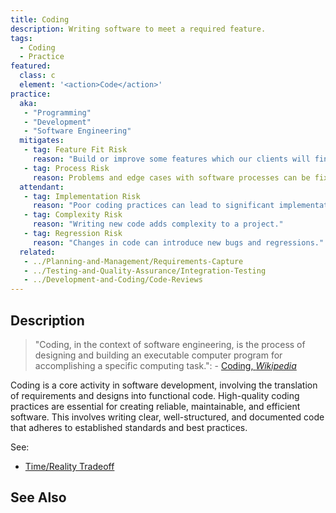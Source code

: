 ```yaml
---
title: Coding
description: Writing software to meet a required feature.
tags: 
  - Coding
  - Practice
featured: 
  class: c
  element: '<action>Code</action>'
practice:
  aka: 
   - "Programming"
   - "Development"
   - "Software Engineering"
  mitigates:
   - tag: Feature Fit Risk
     reason: "Build or improve some features which our clients will find useful."
   - tag: Process Risk
     reason: Problems and edge cases with software processes can be fixed by adding code.
  attendant:
   - tag: Implementation Risk
     reason: "Poor coding practices can lead to significant implementation issues."
   - tag: Complexity Risk
     reason: "Writing new code adds complexity to a project."
   - tag: Regression Risk
     reason: "Changes in code can introduce new bugs and regressions."
  related:
   - ../Planning-and-Management/Requirements-Capture
   - ../Testing-and-Quality-Assurance/Integration-Testing
   - ../Development-and-Coding/Code-Reviews
---
```


<PracticeIntro details={frontMatter} /> 

## Description

> "Coding, in the context of software engineering, is the process of designing and building an executable computer program for accomplishing a specific computing task.": - [Coding, _Wikipedia_](https://en.wikipedia.org/wiki/Programming)

Coding is a core activity in software development, involving the translation of requirements and designs into functional code. High-quality coding practices are essential for creating reliable, maintainable, and efficient software. This involves writing clear, well-structured, and documented code that adheres to established standards and best practices.

See:

 - [Time/Reality Tradeoff](/thinking/Cadence#time--reality-trade-off)


## See Also

<TagList tag="Coding" />

